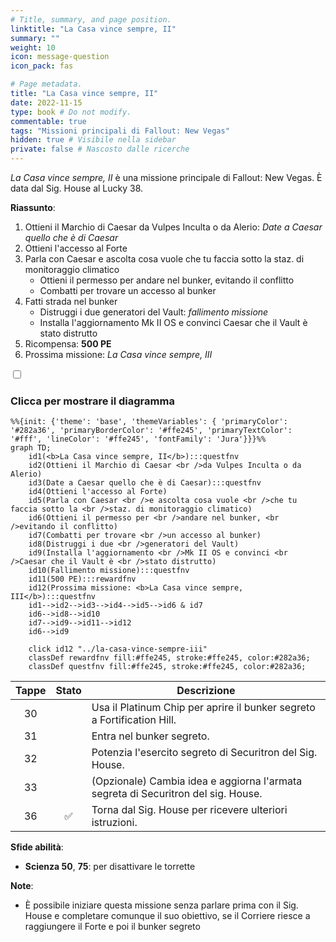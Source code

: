 ```yaml
---
# Title, summary, and page position.
linktitle: "La Casa vince sempre, II"
summary: ""
weight: 10
icon: message-question
icon_pack: fas

# Page metadata.
title: "La Casa vince sempre, II"
date: 2022-11-15
type: book # Do not modify.
commentable: true
tags: "Missioni principali di Fallout: New Vegas"
hidden: true # Visibile nella sidebar
private: false # Nascosto dalle ricerche
---
```


<div class="fnv">


*La Casa vince sempre, II* è una missione principale di Fallout: New Vegas. È data dal Sig. House al Lucky 38.

**Riassunto**:
1. Ottieni il Marchio di Caesar da Vulpes Inculta o da Alerio: *Date a Caesar quello che è di Caesar*
2. Ottieni l'accesso al Forte
3. Parla con Caesar e ascolta cosa vuole che tu faccia sotto la staz. di monitoraggio climatico
   - Ottieni il permesso per andare nel bunker, evitando il conflitto
   - Combatti per trovare un accesso al bunker
4. Fatti strada nel bunker
   - Distruggi i due generatori del Vault: *fallimento missione*
   - Installa l'aggiornamento Mk II OS e convinci Caesar che il Vault è stato distrutto
5. Ricompensa: **500 PE**
6. Prossima missione: *La Casa vince sempre, III*

<section class="chart-collapse">
<input type="checkbox" name="collapse2" id="handle2">
<h3 class="handle">
<label for="handle2">Clicca per mostrare il diagramma</label>
</h3>
<div class="content">

```mermaid
%%{init: {'theme': 'base', 'themeVariables': { 'primaryColor': '#282a36', 'primaryBorderColor': '#ffe245', 'primaryTextColor': '#fff', 'lineColor': '#ffe245', 'fontFamily': 'Jura'}}}%%
graph TD;
    id1(<b>La Casa vince sempre, II</b>):::questfnv
    id2(Ottieni il Marchio di Caesar <br />da Vulpes Inculta o da Alerio)
    id3(Date a Caesar quello che è di Caesar):::questfnv
    id4(Ottieni l'accesso al Forte)
    id5(Parla con Caesar <br />e ascolta cosa vuole <br />che tu faccia sotto la <br />staz. di monitoraggio climatico)
    id6(Ottieni il permesso per <br />andare nel bunker, <br />evitando il conflitto)
    id7(Combatti per trovare <br />un accesso al bunker) 
    id8(Distruggi i due <br />generatori del Vault)
    id9(Installa l'aggiornamento <br />Mk II OS e convinci <br />Caesar che il Vault è <br />stato distrutto)
    id10(Fallimento missione):::questfnv
    id11(500 PE):::rewardfnv
    id12(Prossima missione: <b>La Casa vince sempre, III</b>):::questfnv
    id1-->id2-->id3-->id4-->id5-->id6 & id7
    id6-->id8-->id10
    id7-->id9-->id11-->id12
    id6-->id9
    
    click id12 "../la-casa-vince-sempre-iii"
    classDef rewardfnv fill:#ffe245, stroke:#ffe245, color:#282a36;
    classDef questfnv fill:#ffe245, stroke:#ffe245, color:#282a36;
```

</div>
</section>

| Tappe |       Stato        | Descrizione |
|:-----:|:------------------:| ----------- |
|                           30                          |            | Usa il Platinum Chip per aprire il bunker segreto a Fortification Hill.                                                                                                     |
|                           31                          |            | Entra nel bunker segreto.                                                                                                                                                   |
|                           32                          |            | Potenzia l'esercito segreto di Securitron del Sig. House.                                                                                                                   |
|                           33                          |            | (Opzionale) Cambia idea e aggiorna l'armata segreta di Securitron del sig. House.                                                                                           |
|                           36                          | :white_check_mark: | Torna dal Sig. House per ricevere ulteriori istruzioni.                                                                                                                     |



**Sfide abilità**:
- **Scienza 50**, **75**: per disattivare le torrette



**Note**:
- È possibile iniziare questa missione senza parlare prima con il Sig. House e completare comunque il suo obiettivo, se il Corriere riesce a raggiungere il Forte e poi il bunker segreto 


</div>


